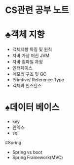# CS관련 공부 노트

# ♣️객체 지향

- 객체지향 특징 및 원칙
- 자바 가상 머신 JVM
- 자바 컴파일 과정
- 인터페이스
- 메모리 구조 및 GC
- Primtive/ Reference Type
- 객체와 인스턴스

# ♠️데이터 베이스
- key
- 인덱스
- sql


#Spring
- Spring vs boot
- Spring Framework(MVC)

